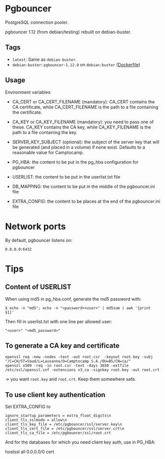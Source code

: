 # Pgbouncer

PostgreSQL connection pooler.

pgbouncer 1.12 (from debian/testing) rebuilt on debian-buster. 

## Tags

- `latest`: Same as `debian-buster`.
- `debian-buster`: `pgbouncer-1.12.0` on `debian:buster` ([Dockerfile](https://github.com/camptocamp/docker-pgbouncer/blob/master/Dockerfile))

## Usage

Environment variables:

* CA_CERT or CA_CERT_FILENAME (mandatory): CA_CERT contains the CA certificate,
  while CA_CERT_FILENAME is the path to a file containing the certificate.

* CA_KEY or CA_KEY_FILENAME (mandatory): you need to pass one of these. CA_KEY
  contains the CA key, while CA_KEY_FILENAME is the path to a file containing
  the key.

* SERVER_KEY_SUBJECT (optional): the subject of the server key that will be
  generated (and placed in a volume) if none exist. Defaults to a reasonable value for Camptocamp.

* PG_HBA: the content to be put in the pg_hba configuration for pgbouncer

* USERLIST: the content to be put in the userlist.txt file

* DB_MAPPING: the content to be put in the middle of the pgbouncer.ini file

* EXTRA_CONFIG: the content to be places at the end of the pgbouncer.ini file

# Network ports

By default, pgbouncer listens on:

    0.0.0.0:6432


# Tips

## Content of USERLIST

When using md5 in pg_hba.conf, generate the md5 password with:
```
$ echo -n "md5"; echo -n "<password><user>" | md5sum | awk '{print $1}'
```
Then fill in userlist.txt with one line per allowed user:
```
"<user>" "<md5_password>"
```


## To generate a CA key and certificate

```
openssl req -new -nodes -text -out root.csr  -keyout root.key -subj "/C=CH/ST=Vaud/L=Lausanne/O=Camptocamp S.A./OU=BS/CN=ca/"
openssl x509 -req -in root.csr -text -days 3650 -extfile /etc/ssl/openssl.cnf -extensions v3_ca -signkey root.key -out root.crt
```

-> you want `root.key` and `root.crt`. Keep them somewhere safe. 

## To use client key authentication

Set EXTRA_CONFIG to

```
ignore_startup_parameters = extra_float_digits\n
client_tls_sslmode = allow\n
client_tls_key_file = /etc/pgbouncer/ssl/server.key\n
client_tls_cert_file = /etc/pgbouncer/ssl/server.crt\n
client_tls_ca_file = /etc/pgbouncer/ssl/root.crt
```

And for the databases for which you need client key auth, use in PG_HBA:

hostssl <dbname> all 0.0.0.0/0 cert

